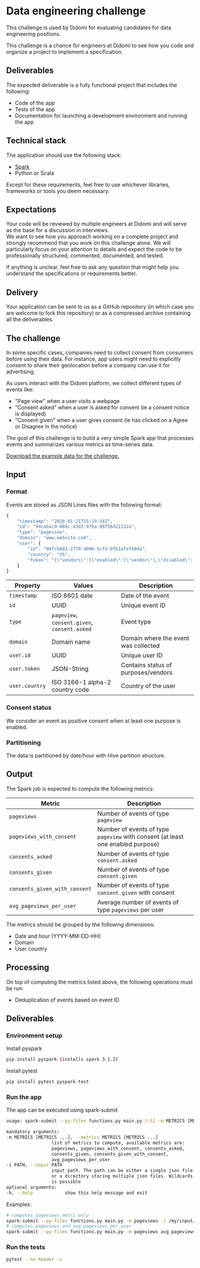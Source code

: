 # Data engineering challenge

This challenge is used by Didomi for evaluating candidates for data engineering positions.

This challenge is a chance for engineers at Didomi to see how you code and organize a project to implement a specification.

## Deliverables

The expected deliverable is a fully functional project that includes the following:

- Code of the app
- Tests of the app
- Documentation for launching a development environment and running the app

## Technical stack

The application should use the following stack:

- [Spark](https://spark.apache.org/)
- Python or Scala

Except for these requirements, feel free to use whichever libraries, frameworks or tools you deem necessary.

## Expectations

Your code will be reviewed by multiple engineers at Didomi and will serve as the base for a discussion in interviews.  
We want to see how you approach working on a complete project and strongly recommend that you work on this challenge alone. We will particularly focus on your attention to details and expect the code to be professionally structured, commented, documented, and tested.

If anything is unclear, feel free to ask any question that might help you understand the specifications or requirements better.

## Delivery

Your application can be sent to us as a GitHub repository (in which case you are welcome to fork this repository) or as a compressed archive containing all the deliverables.

## The challenge

In some specific cases, companies need to collect consent from consumers before using their data. For instance, app users might need to explicitly consent to share their geolocation before a company can use it for advertising.

As users interact with the Didomi platform, we collect different types of events like:

- "Page view" when a user visits a webpage
- "Consent asked" when a user is asked for consent (ie a consent notice is displayed)
- "Consent given" when a user gives consent (ie has clicked on a Agree or Disagree in the notice)

The goal of this challenge is to build a very simple Spark app that processes events and summarizes various metrics as time-series data.

[Download the example data for the challenge.](./input-example.zip)

## Input

### Format

Events are stored as JSON Lines files with the following format:

```js
{
    "timestamp": "2020-01-21T15:19:34Z",
    "id": "94cabac0-088c-43d3-976a-88756d21132a",
    "type": "pageview",
    "domain": "www.website.com",
    "user": {
        "id": "09fcb803-2779-4096-bcfd-0fb1afef684a",
        "country": "US",
        "token": "{\"vendors\":{\"enabled\":[\"vendor\"],\"disabled\":[]},\"purposes\":{\"enabled\":[\"analytics\"],\"disabled\":[]}}",
    }
}
```

| Property       | Values                                       | Description                          |
| -------------- | -------------------------------------------- | ------------------------------------ |
| `timestamp`    | ISO 8601 date                                | Date of the event                    |
| `id`           | UUID                                         | Unique event ID                      |
| `type`         | `pageview`, `consent.given`, `consent.asked` | Event type                           |
| `domain`       | Domain name                                  | Domain where the event was collected |
| `user.id`      | UUID                                         | Unique user ID                       |
| `user.token`   | JSON-String                                  | Contains status of purposes/vendors  |
| `user.country` | ISO 3166-1 alpha-2 country code              | Country of the user                  |

### Consent status

We consider an event as positive consent when at least one purpose is enabled.

### Partitioning

The data is partitioned by date/hour with Hive partition structure.

## Output

The Spark job is expected to compute the following metrics:

| Metric                        | Description                                                                      |
| ----------------------------- | -------------------------------------------------------------------------------- |
| `pageviews`                   | Number of events of type `pageview`                                              |
| `pageviews_with_consent`      | Number of events of type `pageview` with consent (at least one enabled purpose)  |
| `consents_asked`              | Number of events of type `consent.asked`                                         |
| `consents_given`              | Number of events of type `consent.given`                                         |
| `consents_given_with_consent` | Number of events of type `consent.given` with consent                            |
| `avg_pageviews_per_user`      | Average number of events of type `pageviews` per user                            |

The metrics should be grouped by the following dimensions:

- Date and hour (YYYY-MM-DD-HH)
- Domain
- User country

## Processing

On top of computing the metrics listed above, the following operations must be run:

- Deduplication of events based on event ID

## Deliverables 
### Environment setup
Install pyspark
```bash
pip install pyspark (installs spark 3.1.2)
```
Install pytest
```bash
pip install pytest pyspark-test
```
### Run the app
The app can be executed using spark-submit
```bash
usage: spark-submit --py-files functions.py main.py [-h] -m METRICS [METRICS ...] -i PATH

mandatory arguments:
-m METRICS [METRICS ...], --metrics METRICS [METRICS ...]
                 list of metrics to compute, available metrics are:
                 pageviews, pageviews_with_consent, consents_asked,
                 consents_given, consents_given_with_consent,
                 avg_pageviews_per_user
-i PATH, --input PATH
                 input path. The path can be either a single json file
                 or a directory storing multiple json files. Wildcards (*) usage
                 is possible                                     
optional arguments:
-h, --help            show this help message and exit

```
Examples:
```bash
# computes pageviews metri only
spark-submit --py-files functions.py main.py -m pageviews -i /my/input/path/datehour=*/*.json
# computes pageviews and avg_pageviews_per_user
spark-submit --py-files functions.py main.py -m pageviews avg_pageviews_per_user -i /my/input/path/datehour=*/*.json
```

### Run the tests
```bash
pytest --no-header -v
``` 